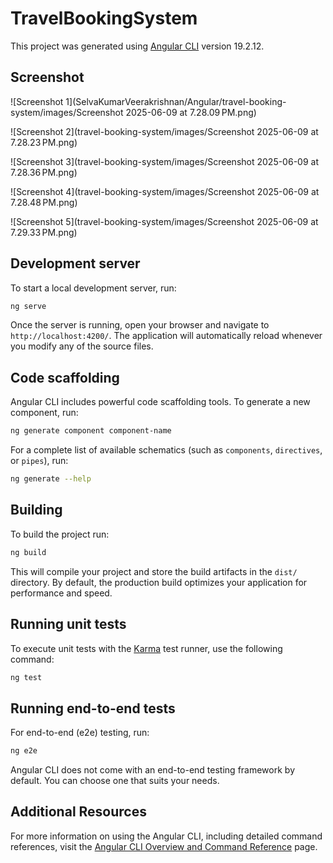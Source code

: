 # TravelBookingSystem

This project was generated using [Angular CLI](https://github.com/angular/angular-cli) version 19.2.12.


## Screenshot

![Screenshot 1](SelvaKumarVeerakrishnan/Angular/travel-booking-system/images/Screenshot 2025-06-09 at 7.28.09 PM.png)

![Screenshot 2](travel-booking-system/images/Screenshot 2025-06-09 at 7.28.23 PM.png)

![Screenshot 3](travel-booking-system/images/Screenshot 2025-06-09 at 7.28.36 PM.png)

![Screenshot 4](travel-booking-system/images/Screenshot 2025-06-09 at 7.28.48 PM.png)

![Screenshot 5](travel-booking-system/images/Screenshot 2025-06-09 at 7.29.33 PM.png)

## Development server

To start a local development server, run:

```bash
ng serve
```

Once the server is running, open your browser and navigate to `http://localhost:4200/`. The application will automatically reload whenever you modify any of the source files.

## Code scaffolding

Angular CLI includes powerful code scaffolding tools. To generate a new component, run:

```bash
ng generate component component-name
```

For a complete list of available schematics (such as `components`, `directives`, or `pipes`), run:

```bash
ng generate --help
```

## Building

To build the project run:

```bash
ng build
```

This will compile your project and store the build artifacts in the `dist/` directory. By default, the production build optimizes your application for performance and speed.

## Running unit tests

To execute unit tests with the [Karma](https://karma-runner.github.io) test runner, use the following command:

```bash
ng test
```

## Running end-to-end tests

For end-to-end (e2e) testing, run:

```bash
ng e2e
```

Angular CLI does not come with an end-to-end testing framework by default. You can choose one that suits your needs.

## Additional Resources

For more information on using the Angular CLI, including detailed command references, visit the [Angular CLI Overview and Command Reference](https://angular.dev/tools/cli) page.
